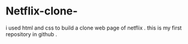 # Netflix-clone-
i used html and css to build a clone web page of netflix . this is my first repository in github .
